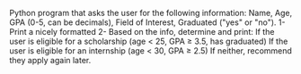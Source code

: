  Python program that asks the user for the following information:
    Name, Age, GPA (0-5, can be decimals), Field of Interest, Graduated ("yes" or "no").
1- Print a nicely formatted 
2- Based on the info, determine and print:
If the user is eligible for a scholarship (age < 25, GPA ≥ 3.5, has graduated)
If the user is eligible for an internship (age < 30, GPA ≥ 2.5)
If neither, recommend they apply again later.
